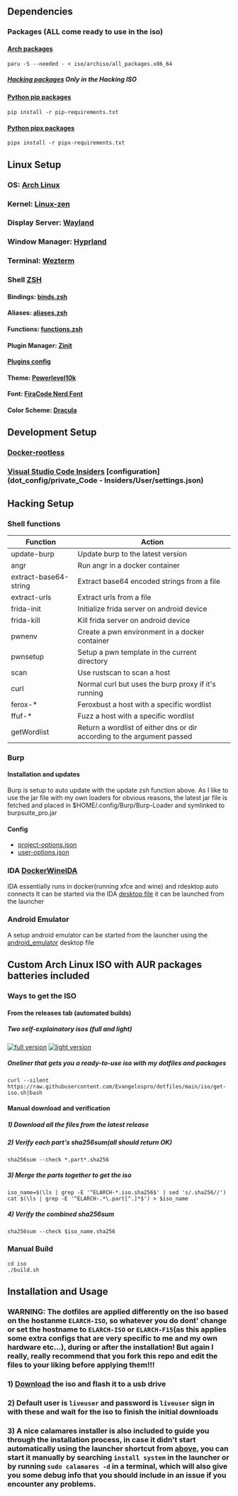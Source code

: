 ## Dependencies<a name="dependencies"></a>

### Packages (ALL come ready to use in the iso)

#### [Arch packages](iso/archiso/all_packages.x86_64)

```
paru -S --needed - < iso/archiso/all_packages.x86_64
```

##### [Hacking packages](iso/archiso/all_packages.x86_64#L418) Only in the Hacking ISO

#### [Python pip packages](pip-requirements.txt)

```
pip install -r pip-requirements.txt
```

#### [Python pipx packages](pipx-requirements.txt)

```
pipx install -r pipx-requirements.txt
```

## Linux Setup

### OS: [Arch Linux](https://archlinux.org/)

### Kernel: [Linux-zen](https://archlinux.org/packages/?name=linux-zen)

### Display Server: [Wayland](https://wiki.archlinux.org/title/Wayland)

### Window Manager: [Hyprland](https://wiki.hyprland.org)

### Terminal: [Wezterm](https://github.com/wez/wezterm/)

### Shell [ZSH](https://wiki.archlinux.org/title/Zsh)

#### Bindings: [binds.zsh](dot_config/zsh/executable_binds.zsh)

#### Aliases: [aliases.zsh](dot_config/zsh/executable_aliases.zsh)

#### Functions: [functions.zsh](dot_config/zsh/executable_functions.zsh)

#### Plugin Manager: [Zinit](https://github.com/zdharma-continuum/zinit)

#### [Plugins config](dot_config/zsh/executable_plugins.zsh)

#### Theme: [Powerlevel10k](https://github.com/romkatv/powerlevel10k)

#### Font: [FiraCode Nerd Font](https://www.nerdfonts.com/font-downloads)

#### Color Scheme: [Dracula](https://draculatheme.com/zsh)

## Development Setup

### [Docker-rootless](https://docs.docker.com/engine/security/rootless)

### [Visual Studio Code Insiders](https://code.visualstudio.com/insiders/) [configuration](dot_config/private_Code - Insiders/User/settings.json)

## Hacking Setup

### Shell functions

| Function              | Action                                                                  |
| --------------------- | ----------------------------------------------------------------------- |
| update-burp           | Update burp to the latest version                                       |
| angr                  | Run angr in a docker container                                          |
| extract-base64-string | Extract base64 encoded strings from a file                              |
| extract-urls          | Extract urls from a file                                                |
| frida-init            | Initialize frida server on android device                               |
| frida-kill            | Kill frida server on android device                                     |
| pwnenv                | Create a pwn environment in a docker container                          |
| pwnsetup              | Setup a pwn template in the current directory                           |
| scan                  | Use rustscan to scan a host                                             |
| curl                  | Normal curl but uses the burp proxy if it's running                     |
| ferox-\*              | Feroxbust a host with a specific wordlist                               |
| ffuf-\*               | Fuzz a host with a specific wordlist                                    |
| getWordlist           | Return a wordlist of either dns or dir according to the argument passed |

### Burp

#### Installation and updates

Burp is setup to auto update with the update zsh function above. As I like to use the jar file with my own loaders for obvious reasons, the latest jar file is fetched and placed in $HOME/.config/Burp/Burp-Loader and symlinked to burpsuite_pro.jar

#### Config

-   [project-options.json](dot_config/Burp/project-options.json)
-   [user-options.json](dot_config/Burp/user-options.json)

### IDA [DockerWineIDA](https://github.com/NyaMisty/docker-wine-ida)

IDA essentially runs in docker(running xfce and wine) and rdesktop auto connects
It can be started via the IDA [desktop file](dot_local/private_share/private_applications/burp.desktop) it can be launched from the launcher

### Android Emulator

A setup android emulator can be started from the launcher using the [android_emulator](dot_local/private_share/private_applications/android-emulator.desktop) desktop file

## Custom Arch Linux ISO with AUR packages batteries included

### Ways to get the ISO

#### From the releases tab (automated builds)

##### Two self-explainatory isos (full and light)

[![full version](https://github.com/Evangelospro/dotfiles/actions/workflows/buildISO-full.yml/badge.svg)](https://github.com/Evangelospro/dotfiles/actions/workflows/buildISO-full.yml)
[![light version](https://github.com/Evangelospro/dotfiles/actions/workflows/buildISO-light.yml/badge.svg)](https://github.com/Evangelospro/dotfiles/actions/workflows/buildISO-light.yml)

##### Oneliner that gets you a ready-to-use iso with my dotfiles and packages

```
curl --silent https://raw.githubusercontent.com/Evangelospro/dotfiles/main/iso/get-iso.sh|bash
```

#### Manual download and verification

##### 1) Download all the files from the latest release

##### 2) Verify each part's sha256sum(all should return OK)

```
sha256sum --check *.part*.sha256
```

##### 3) Merge the parts together to get the iso

```
iso_name=$(\ls | grep -E '^ELARCH-*.iso.sha256$' | sed 's/.sha256//')
cat $(\ls | grep -E '^ELARCH-.*\.part[^.]*$') > $iso_name
```

##### 4) Verify the combined sha256sum

```
sha256sum --check $iso_name.sha256
```

### Manual Build

```
cd iso
./build.sh
```

## Installation and Usage

### WARNING: The dotfiles are applied differently on the iso based on the hostanme `ELARCH-ISO`, so **whatever you do dont' change or set the hostname to** `ELARCH-ISO` or `ELARCH-F15`(as this applies some extra configs that are very specific to me and my own hardware etc...), during or after the installation! But again **I really, really recommend that you fork this repo and edit the files** to your liking before applying them!!!

### 1) [Download](#ways-to-get-the-iso) the iso and flash it to a usb drive

### 2) Default user is `liveuser` and password is `liveuser` sign in with these and wait for the iso to finish the initial downloads

### 3) A nice calamares installer is also included to guide you through the installation process, in case it didn't start automatically using the launcher shortcut from [above](#launch--reload-applications), you can start it manually by searching `install system` in the launcher or by running `sudo calamares -d` in a terminal, which will also give you some debug info that you should include in an issue if you encounter any problems.
